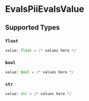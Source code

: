 # EvalsPiiEvalsValue


## Supported Types

### `float`

```python
value: float = /* values here */
```

### `bool`

```python
value: bool = /* values here */
```

### `str`

```python
value: str = /* values here */
```

